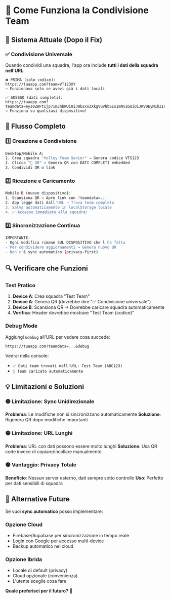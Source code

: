 # 📱 Come Funziona la Condivisione Team

## 🎯 **Sistema Attuale (Dopo il Fix)**

### ✅ **Condivisione Universale**
Quando condividi una squadra, l'app ora include **tutti i dati della squadra nell'URL**:

```
❌ PRIMA (solo codice):
https://tuaapp.com?team=VT123XY
→ Funzionava solo se avevi già i dati locali

✅ ADESSO (dati completi):  
https://tuaapp.com?teamdata=eyJ0ZWFtIjp7Im5hbWUiOiJWb2xsZXkgVGVhbSIsImNvZGUiOiJWVDEyM1hZIn19
→ Funziona su qualsiasi dispositivo!
```

## 🔄 **Flusso Completo**

### 1️⃣ **Creazione e Condivisione**
```bash
Desktop/Mobile A:
1. Crea squadra "Volley Team Senior" → Genera codice VTS123
2. Clicca "📱 QR" → Genera QR con DATI COMPLETI embedded
3. Condividi QR o link
```

### 2️⃣ **Ricezione e Caricamento**
```bash
Mobile B (nuovo dispositivo):
1. Scansiona QR → Apre link con ?teamdata=...
2. App legge dati dall'URL → Trova team completo
3. Salva automaticamente in localStorage locale
4. ✅ Accesso immediato alla squadra!
```

### 3️⃣ **Sincronizzazione Continua**
```bash
IMPORTANTE: 
- Ogni modifica rimane SUL DISPOSITIVO che l'ha fatta
- Per condividere aggiornamenti → Genera nuovo QR
- Non c'è sync automatico (privacy-first)
```

## 🔍 **Verificare che Funzioni**

### **Test Pratico**
1. **Device A**: Crea squadra "Test Team"
2. **Device A**: Genera QR (dovrebbe dire "✅ Condivisione universale")  
3. **Device B**: Scansiona QR → Dovrebbe caricare squadra automaticamente
4. **Verifica**: Header dovrebbe mostrare "Test Team (codice)"

### **Debug Mode**
Aggiungi `&debug` all'URL per vedere cosa succede:
```
https://tuaapp.com?teamdata=...&debug
```

Vedrai nella console:
- `✅ Dati team trovati nell'URL: Test Team (ABC123)`
- `📱 Team caricato automaticamente`

## 💡 **Limitazioni e Soluzioni**

### 🟡 **Limitazione: Sync Unidirezionale**
**Problema**: Le modifiche non si sincronizzano automaticamente
**Soluzione**: Rigenera QR dopo modifiche importanti

### 🟡 **Limitazione: URL Lunghi**  
**Problema**: URL con dati possono essere molto lunghi
**Soluzione**: Usa QR code invece di copiare/incollare manualmente

### 🟢 **Vantaggio: Privacy Totale**
**Beneficio**: Nessun server esterno, dati sempre sotto controllo
**Uso**: Perfetto per dati sensibili di squadra

## 🚀 **Alternative Future**

Se vuoi **sync automatico** posso implementare:

### **Opzione Cloud** 
- Firebase/Supabase per sincronizzazione in tempo reale
- Login con Google per accesso multi-device
- Backup automatico nel cloud

### **Opzione Ibrida**
- Locale di default (privacy)
- Cloud opzionale (convenienza)
- L'utente sceglie cosa fare

**Quale preferisci per il futuro?** 🤔